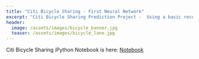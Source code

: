 ```yaml
---
title: "Citi Bicycle Sharing - First Neural Network"
excerpt: "Citi Bicycle Sharing Prediction Project -  Using a basic recurrent neural network written in numpy to predict bicycle sharing patterns in New York City."
header:
  image: /assets/images/bicycle_banner.jpg
  teaser: /assets/images/bicycle_lane.jpg
---
```


Citi Bicycle Sharing iPython Notebook is here: [Notebook](https://github.com/scollins83/deep-learning/blob/work_files/first-neural-network/DLND%20Your%20first%20neural%20network%20-%20SEC.ipynb)
